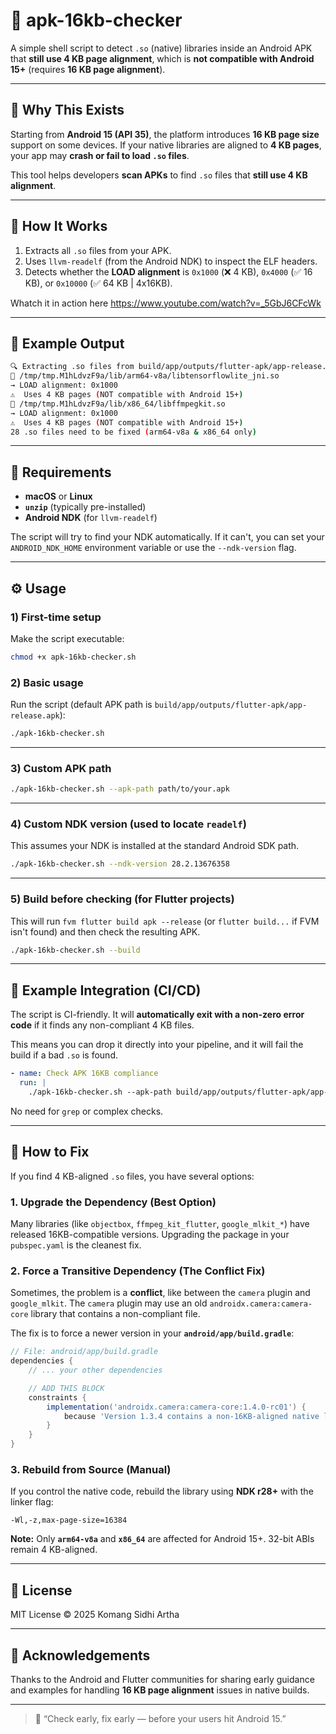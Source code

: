 # 🔎 apk-16kb-checker

A simple shell script to detect `.so` (native) libraries inside an Android APK that **still use 4 KB page alignment**, which is **not compatible with Android 15+** (requires **16 KB page alignment**).

---

## 🚀 Why This Exists

Starting from **Android 15 (API 35)**, the platform introduces **16 KB page size** support on some devices.
If your native libraries are aligned to **4 KB pages**, your app may **crash or fail to load `.so` files**.

This tool helps developers **scan APKs** to find `.so` files that **still use 4 KB alignment**.

---

## 🧠 How It Works

1.  Extracts all `.so` files from your APK.
2.  Uses `llvm-readelf` (from the Android NDK) to inspect the ELF headers.
3.  Detects whether the **LOAD alignment** is `0x1000` (❌ 4 KB), `0x4000` (✅ 16 KB), or `0x10000` (✅ 64 KB | 4x16KB).

Whatch it in action here https://www.youtube.com/watch?v=_5GbJ6CFcWk

---

## 🧩 Example Output

```bash
🔍 Extracting .so files from build/app/outputs/flutter-apk/app-release.apk …
📂 /tmp/tmp.M1hLdvzF9a/lib/arm64-v8a/libtensorflowlite_jni.so
→ LOAD alignment: 0x1000
⚠️  Uses 4 KB pages (NOT compatible with Android 15+)
📂 /tmp/tmp.M1hLdvzF9a/lib/x86_64/libffmpegkit.so
→ LOAD alignment: 0x1000
⚠️  Uses 4 KB pages (NOT compatible with Android 15+)
28 .so files need to be fixed (arm64-v8a & x86_64 only)
```

---

## 🧰 Requirements

-   **macOS** or **Linux**
-   **`unzip`** (typically pre-installed)
-   **Android NDK** (for `llvm-readelf`)

The script will try to find your NDK automatically. If it can't, you can set your `ANDROID_NDK_HOME` environment variable or use the `--ndk-version` flag.

---

## ⚙️ Usage

### 1) First-time setup

Make the script executable:
```bash
chmod +x apk-16kb-checker.sh
```

### 2) Basic usage

Run the script (default APK path is `build/app/outputs/flutter-apk/app-release.apk`):

```bash
./apk-16kb-checker.sh
```

---

### 3) Custom APK path

```bash
./apk-16kb-checker.sh --apk-path path/to/your.apk
```

---

### 4) Custom NDK version (used to locate `readelf`)

This assumes your NDK is installed at the standard Android SDK path.

```bash
./apk-16kb-checker.sh --ndk-version 28.2.13676358
```

---

### 5) Build before checking (for Flutter projects)

This will run `fvm flutter build apk --release` (or `flutter build...` if FVM isn't found) and then check the resulting APK.

```bash
./apk-16kb-checker.sh --build
```

---

## 🧪 Example Integration (CI/CD)

The script is CI-friendly. It will **automatically exit with a non-zero error code** if it finds any non-compliant 4 KB files.

This means you can drop it directly into your pipeline, and it will fail the build if a bad `.so` is found.

```yaml
- name: Check APK 16KB compliance
  run: |
    ./apk-16kb-checker.sh --apk-path build/app/outputs/flutter-apk/app-release.apk
```
No need for `grep` or complex checks.

---

## 🧠 How to Fix

If you find 4 KB-aligned `.so` files, you have several options:

### 1. Upgrade the Dependency (Best Option)
Many libraries (like `objectbox`, `ffmpeg_kit_flutter`, `google_mlkit_*`) have released 16KB-compatible versions. Upgrading the package in your `pubspec.yaml` is the cleanest fix.

### 2. Force a Transitive Dependency (The Conflict Fix)
Sometimes, the problem is a **conflict**, like between the `camera` plugin and `google_mlkit`. The `camera` plugin may use an old `androidx.camera:camera-core` library that contains a non-compliant file.

The fix is to force a newer version in your **`android/app/build.gradle`**:

```groovy
// File: android/app/build.gradle
dependencies {
    // ... your other dependencies

    // ADD THIS BLOCK
    constraints {
        implementation('androidx.camera:camera-core:1.4.0-rc01') {
            because 'Version 1.3.4 contains a non-16KB-aligned native library'
        }
    }
}
```

### 3. Rebuild from Source (Manual)
If you control the native code, rebuild the library using **NDK r28+** with the linker flag:
```
-Wl,-z,max-page-size=16384
```

**Note:** Only **`arm64-v8a`** and **`x86_64`** are affected for Android 15+. 32-bit ABIs remain 4 KB-aligned.

---

## 📝 License

MIT License © 2025 Komang Sidhi Artha

---

## 💬 Acknowledgements

Thanks to the Android and Flutter communities for sharing early guidance and examples for handling **16 KB page alignment** issues in native builds.

---

> 🧩 “Check early, fix early — before your users hit Android 15.”
